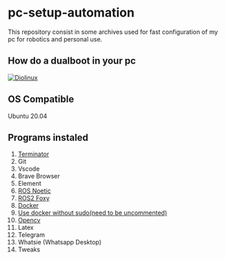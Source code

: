 # pc-setup-automation

This repository consist in some archives used for fast configuration of my pc for robotics and personal use.

## How do a dualboot in your pc

[![Diolinux](http://img.youtube.com/vi/6D6L9Wml1oY/0.jpg)](http://www.youtube.com/watch?v=6D6L9Wml1oY "Como fazer DUAL BOOT com Windows 10 e Linux - Tutorial FÁCIL - 2021")

## OS Compatible
Ubuntu 20.04

## Programs instaled
1. [Terminator](https://marquesfernandes.com/desenvolvimento/otimize-seu-terminal-no-liux-com-terminator/)
2. Git
3. Vscode
4. Brave Browser
5. Element
6. [ROS Noetic](http://wiki.ros.org/ROS/Tutorials)
7. [ROS2 Foxy](https://docs.ros.org/en/foxy/index.html)
8. [Docker](https://docs.docker.com/)
9. [Use docker without sudo(need to be uncommented)](https://docs.docker.com/engine/install/linux-postinstall/)
10. [Opencv](https://www.youtube.com/watch?v=oXlwWbU8l2o)
11. Latex
12. Telegram
13. Whatsie (Whatsapp Desktop)
14. Tweaks